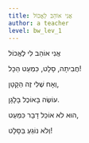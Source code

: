 ```yaml
---
title: אֲנִי אוֹהֵב לֶאֱכוֹל
author: a teacher
level: bw_lev_1
---
```

אֲנִי אוֹהֵב לִי לֶאֱכוֹל


חֲבִיתָה, סָלָט, כִּמְעַט הַכָּל!


וְאָח שֶׁלִי זֶה הַקָטָן,


עוֹשֶׂה בָּאוֹכֶל בָּלָגָן.


הוּא לֹא אוֹכֵל דָבָר כִּמְעַט,


וְלֹא נוֹגֵעַ בַּסָלָט!